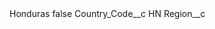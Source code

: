 <?xml version="1.0" encoding="UTF-8"?>
<CustomMetadata xmlns="http://soap.sforce.com/2006/04/metadata" xmlns:xsi="http://www.w3.org/2001/XMLSchema-instance" xmlns:xsd="http://www.w3.org/2001/XMLSchema">
    <label>Honduras</label>
    <protected>false</protected>
    <values>
        <field>Country_Code__c</field>
        <value xsi:type="xsd:string">HN</value>
    </values>
    <values>
        <field>Region__c</field>
        <value xsi:nil="true"/>
    </values>
</CustomMetadata>
